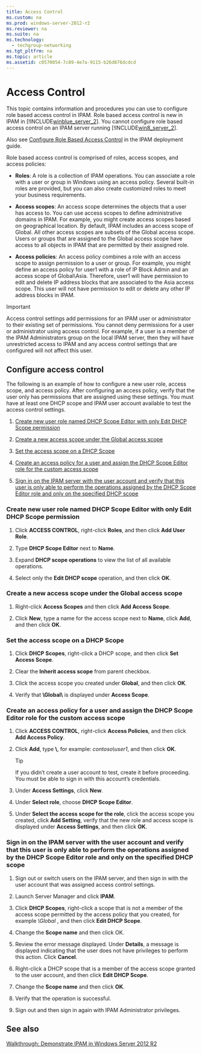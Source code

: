 ```yaml
---
title: Access Control
ms.custom: na
ms.prod: windows-server-2012-r2
ms.reviewer: na
ms.suite: na
ms.technology: 
  - techgroup-networking
ms.tgt_pltfrm: na
ms.topic: article
ms.assetid: c0570054-7c89-4e7a-9115-b26d876dcdcd
---
```

# Access Control
This topic contains information and procedures you can use to configure role based access control in IPAM. Role based access control is new in IPAM in [!INCLUDE[winblue_server_2](../Token/winblue_server_2_md.md)]. You cannot configure role based access control on an IPAM server running [!INCLUDE[win8_server_2](../Token/win8_server_2_md.md)].  
  
Also see [Configure Role Based Access Control](../Topic/Configure-Role-Based-Access-Control.md) in the IPAM deployment guide.  
  
Role based access control is comprised of roles, access scopes, and access policies:  
  
-   **Roles**: A role is a collection of IPAM operations. You can associate a role with a user or group in Windows using an access policy. Several built\-in roles are provided, but you can also create customized roles to meet your business requirements.  
  
-   **Access scopes**: An access scope determines the objects that a user has access to. You can use access scopes to define administrative domains in IPAM. For example, you might create access scopes based on geographical location. By default, IPAM includes an access scope of Global. All other access scopes are subsets of the Global access scope. Users or groups that are assigned to the Global access scope have access to all objects in IPAM that are permitted by their assigned role.  
  
-   **Access policies**: An access policy combines a role with an access scope to assign permission to a user or group. For example, you might define an access policy for user1 with a role of IP Block Admin and an access scope of Global\\Asia. Therefore, user1 will have permission to edit and delete IP address blocks that are associated to the Asia access scope. This user will not have permission to edit or delete any other IP address blocks in IPAM.  
  
> [!IMPORTANT]  
> Access control settings add permissions for an IPAM user or administrator to their existing set of permissions. You cannot deny permissions for a user or administrator using access control. For example, if a user is a member of the IPAM Administrators group on the local IPAM server, then they will have unrestricted access to IPAM and any access control settings that are configured will not affect this user.  
  
## Configure access control  
The following is an example of how to configure a new user role, access scope, and access policy. After configuring an access policy, verify that the user only has permissions that are assigned using these settings. You must have at least one DHCP scope and IPAM user account available to test the access control settings.  
  
1.  [Create new user role named DHCP Scope Editor with only Edit DHCP Scope permission](../Topic/Access-Control.md#create_role)  
  
2.  [Create a new access scope under the Global access scope](../Topic/Access-Control.md#create_access_scope)  
  
3.  [Set the access scope on a DHCP Scope](../Topic/Access-Control.md#assign_scope)  
  
4.  [Create an access policy for a user and assign the DHCP Scope Editor role for the custom access scope](../Topic/Access-Control.md#create_policy)  
  
5.  [Sign in on the IPAM server with the user account and verify that this user is only able to perform the operations assigned by the DHCP Scope Editor role and only on the specified DHCP scope](../Topic/Access-Control.md#test_policy)  
  
### <a name="create_role"></a>Create new user role named DHCP Scope Editor with only Edit DHCP Scope permission  
  
1.  Click **ACCESS CONTROL**, right\-click **Roles**, and then click **Add User Role**.  
  
2.  Type **DHCP Scope Editor** next to **Name**.  
  
3.  Expand **DHCP scope operations** to view the list of all available operations.  
  
4.  Select only the **Edit DHCP scope** operation, and then click **OK**.  
  
### <a name="create_access_scope"></a>Create a new access scope under the Global access scope  
  
1.  Right\-click **Access Scopes** and then click **Add Access Scope**.  
  
2.  Click **New**, type a name for the access scope next to **Name**, click **Add**, and then click **OK**.  
  
### <a name="assign_scope"></a>Set the access scope on a DHCP Scope  
  
1.  Click **DHCP Scopes**, right\-click a DHCP scope, and then click **Set Access Scope**.  
  
2.  Clear the **Inherit access scope** from parent checkbox.  
  
3.  Click the access scope you created under **Global**, and then click **OK**.  
  
4.  Verify that **\\Global\\<access scope>** is displayed under **Access Scope**.  
  
### <a name="create_policy"></a>Create an access policy for a user and assign the DHCP Scope Editor role for the custom access scope  
  
1.  Click **ACCESS CONTROL**, right\-click **Access Policies**, and then click **Add Access Policy**.  
  
2.  Click **Add**, type **<domain>\\<user>**, for example: *contoso\\user1*, and then click **OK**.  
  
    > [!TIP]  
    > If you didn’t create a user account to test, create it before proceeding. You must be able to sign in with this account’s credentials.  
  
3.  Under **Access Settings**, click **New**.  
  
4.  Under **Select role**, choose **DHCP Scope Editor**.  
  
5.  Under **Select the access scope for the role**, click the access scope you created, click **Add Setting**, verify that the new role and access scope is displayed under **Access Settings**, and then click **OK**.  
  
### <a name="test_policy"></a>Sign in on the IPAM server with the user account and verify that this user is only able to perform the operations assigned by the DHCP Scope Editor role and only on the specified DHCP scope  
  
1.  Sign out or switch users on the IPAM server, and then sign in with the user account that was assigned access control settings.  
  
2.  Launch Server Manager and click **IPAM**.  
  
3.  Click **DHCP Scopes**, right\-click a scope that is not a member of the access scope permitted by the access policy that you created, for example *\\Global* , and then click **Edit DHCP Scope**.  
  
4.  Change the **Scope name** and then click OK.  
  
5.  Review the error message displayed. Under **Details**, a message is displayed indicating that the user does not have privileges to perform this action. Click **Cancel**.  
  
6.  Right\-click a DHCP scope that is a member of the access scope granted to the user account, and then click **Edit DHCP Scope**.  
  
7.  Change the **Scope name** and then click **OK**.  
  
8.  Verify that the operation is successful.  
  
9. Sign out and then sign in again with IPAM Administrator privileges.  
  
## See also  
[Walkthrough: Demonstrate IPAM in Windows Server 2012 R2](../Topic/Walkthrough--Demonstrate-IPAM-in-Windows-Server-2012-R2.md)  
  
